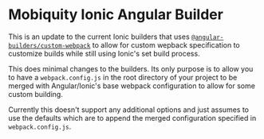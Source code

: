 # Mobiquity Ionic Angular Builder

This is an update to the current Ionic builders that uses [`@angular-builders/custom-webpack`](https://www.npmjs.com/package/@angular-builders/custom-webpack)
to allow for custom wepback specification to customize builds while still using
Ionic's set build process.

This does minimal changes to the builders. Its only purpose is to allow you to
have a `webpack.config.js` in the root directory of your project to be merged
with Angular/Ionic's base webpack configuration to allow for some custom building.

Currently this doesn't support any additional options and just assumes to use
the defaults which are to append the merged configuration specified in
`webpack.config.js`.
